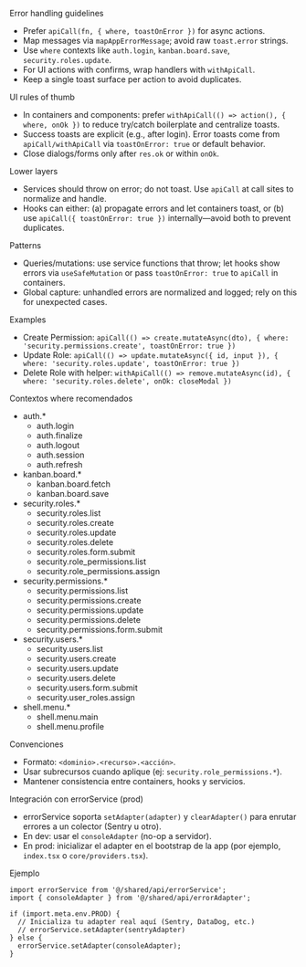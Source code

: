 Error handling guidelines

- Prefer `apiCall(fn, { where, toastOnError })` for async actions.
- Map messages via `mapAppErrorMessage`; avoid raw `toast.error` strings.
- Use `where` contexts like `auth.login`, `kanban.board.save`, `security.roles.update`.
- For UI actions with confirms, wrap handlers with `withApiCall`.
- Keep a single toast surface per action to avoid duplicates.

UI rules of thumb

- In containers and components: prefer `withApiCall(() => action(), { where, onOk })` to reduce try/catch boilerplate and centralize toasts.
- Success toasts are explicit (e.g., after login). Error toasts come from `apiCall/withApiCall` via `toastOnError: true` or default behavior.
- Close dialogs/forms only after `res.ok` or within `onOk`.

Lower layers

- Services should throw on error; do not toast. Use `apiCall` at call sites to normalize and handle.
- Hooks can either: (a) propagate errors and let containers toast, or (b) use `apiCall({ toastOnError: true })` internally—avoid both to prevent duplicates.

Patterns

- Queries/mutations: use service functions that throw; let hooks show errors via `useSafeMutation` or pass `toastOnError: true` to `apiCall` in containers.
- Global capture: unhandled errors are normalized and logged; rely on this for unexpected cases.

Examples

- Create Permission: `apiCall(() => create.mutateAsync(dto), { where: 'security.permissions.create', toastOnError: true })`
- Update Role: `apiCall(() => update.mutateAsync({ id, input }), { where: 'security.roles.update', toastOnError: true })`
- Delete Role with helper: `withApiCall(() => remove.mutateAsync(id), { where: 'security.roles.delete', onOk: closeModal })`

Contextos where recomendados

- auth.*
  - auth.login
  - auth.finalize
  - auth.logout
  - auth.session
  - auth.refresh
- kanban.board.*
  - kanban.board.fetch
  - kanban.board.save
- security.roles.*
  - security.roles.list
  - security.roles.create
  - security.roles.update
  - security.roles.delete
  - security.roles.form.submit
  - security.role_permissions.list
  - security.role_permissions.assign
- security.permissions.*
  - security.permissions.list
  - security.permissions.create
  - security.permissions.update
  - security.permissions.delete
  - security.permissions.form.submit
- security.users.*
  - security.users.list
  - security.users.create
  - security.users.update
  - security.users.delete
  - security.users.form.submit
  - security.user_roles.assign
- shell.menu.*
  - shell.menu.main
  - shell.menu.profile

Convenciones
- Formato: `<dominio>.<recurso>.<acción>`.
- Usar subrecursos cuando aplique (ej: `security.role_permissions.*`).
- Mantener consistencia entre containers, hooks y servicios.

Integración con errorService (prod)

- errorService soporta `setAdapter(adapter)` y `clearAdapter()` para enrutar errores a un colector (Sentry u otro).
- En dev: usar el `consoleAdapter` (no-op a servidor).
- En prod: inicializar el adapter en el bootstrap de la app (por ejemplo, `index.tsx` o `core/providers.tsx`).

Ejemplo

```
import errorService from '@/shared/api/errorService';
import { consoleAdapter } from '@/shared/api/errorAdapter';

if (import.meta.env.PROD) {
  // Inicializa tu adapter real aquí (Sentry, DataDog, etc.)
  // errorService.setAdapter(sentryAdapter)
} else {
  errorService.setAdapter(consoleAdapter);
}
```
